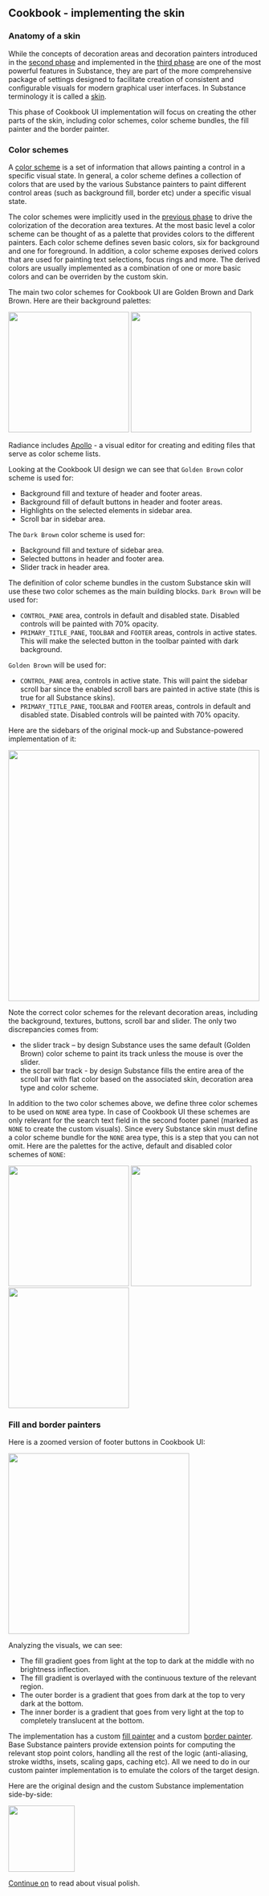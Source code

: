 ## Cookbook - implementing the skin

### Anatomy of a skin

While the concepts of decoration areas and decoration painters introduced in the [second phase](02-map.md) and implemented in the [third phase](03-decorations.md) are one of the most powerful features in Substance, they are part of the more comprehensive package of settings designed to facilitate creation of consistent and configurable visuals for modern graphical user interfaces. In Substance terminology it is called a [skin](../../substance/skins/overview.md).

This phase of Cookbook UI implementation will focus on creating the other parts of the skin, including color schemes, color scheme bundles, the fill painter and the border painter.

### Color schemes

A [color scheme](../../substance/skins/colorschemes.md) is a set of information that allows painting a control in a specific visual state. In general, a color scheme defines a collection of colors that are used by the various Substance painters to paint different control areas (such as background fill, border etc) under a specific visual state.

The color schemes were implicitly used in the [previous phase](03-decorations.md) to drive the colorization of the decoration area textures. At the most basic level a color scheme can be thought of as a palette that provides colors to the different painters. Each color scheme defines seven basic colors, six for background and one for foreground. In addition, a color scheme exposes derived colors that are used for painting text selections, focus rings and more. The derived colors are usually implemented as a combination of one or more basic colors and can be overriden by the custom skin.

The main two color schemes for Cookbook UI are Golden Brown and Dark Brown. Here are their background palettes:

<img src="https://raw.githubusercontent.com/kirill-grouchnikov/radiance/sunshine/docs/images/spyglass/cookbook/04-skin/goldenbrown.png" width="240" border=0/>

<img src="https://raw.githubusercontent.com/kirill-grouchnikov/radiance/sunshine/docs/images/spyglass/cookbook/04-skin/darkbrown.png" width="240" border=0/>

Radiance includes [Apollo](../../tools/apollo/apollo.md) - a visual editor for creating and editing files that serve as color scheme lists.

Looking at the Cookbook UI design we can see that `Golden Brown` color scheme is used for:

* Background fill and texture of header and footer areas.
* Background fill of default buttons in header and footer areas.
* Highlights on the selected elements in sidebar area.
* Scroll bar in sidebar area.

The `Dark Brown` color scheme is used for:

* Background fill and texture of sidebar area.
* Selected buttons in header and footer area.
* Slider track in header area.

The definition of color scheme bundles in the custom Substance skin will use these two color schemes as the main building blocks. `Dark Brown` will be used for:

* `CONTROL_PANE` area, controls in default and disabled state. Disabled controls will be painted with 70% opacity.
* `PRIMARY_TITLE_PANE`, `TOOLBAR` and `FOOTER` areas, controls in active states. This will make the selected button in the toolbar painted with dark background.

`Golden Brown` will be used for:

* `CONTROL_PANE` area, controls in active state. This will paint the sidebar scroll bar since the enabled scroll bars are painted in active state (this is true for all Substance skins).
* `PRIMARY_TITLE_PANE`, `TOOLBAR` and `FOOTER` areas, controls in default and disabled state. Disabled controls will be painted with 70% opacity.

Here are the sidebars of the original mock-up and Substance-powered implementation of it:

<img src="https://raw.githubusercontent.com/kirill-grouchnikov/radiance/sunshine/docs/images/spyglass/cookbook/sidebars.png" width="500" border=0/>

Note the correct color schemes for the relevant decoration areas, including the background, textures, buttons, scroll bar and slider. The only two discrepancies comes from:

* the slider track – by design Substance uses the same default (Golden Brown) color scheme to paint its track unless the mouse is over the slider.
* the scroll bar track - by design Substance fills the entire area of the scroll bar with flat color based on the associated skin, decoration area type and color scheme.

In addition to the two color schemes above, we define three color schemes to be used on `NONE` area type. In case of Cookbook UI these schemes are only relevant for the search text field in the second footer panel (marked as `NONE` to create the custom visuals). Since every Substance skin must define a color scheme bundle for the `NONE` area type, this is a step that you can not omit. Here are the palettes for the active, default and disabled color schemes of `NONE`:

<img src="https://raw.githubusercontent.com/kirill-grouchnikov/radiance/sunshine/docs/images/spyglass/cookbook/04-skin/active.png" width="240" border=0/>

<img src="https://raw.githubusercontent.com/kirill-grouchnikov/radiance/sunshine/docs/images/spyglass/cookbook/04-skin/enabled.png" width="240" border=0/>

<img src="https://raw.githubusercontent.com/kirill-grouchnikov/radiance/sunshine/docs/images/spyglass/cookbook/04-skin/disabled.png" width="240" border=0/>

### Fill and border painters

Here is a zoomed version of footer buttons in Cookbook UI:

<img src="https://raw.githubusercontent.com/kirill-grouchnikov/radiance/sunshine/docs/images/spyglass/cookbook/04-skin/zoom-buttons-cookbook.png" width="360" border=0/>

Analyzing the visuals, we can see:

* The fill gradient goes from light at the top to dark at the middle with no brightness inflection.
* The fill gradient is overlayed with the continuous texture of the relevant region.
* The outer border is a gradient that goes from dark at the top to very dark at the bottom.
* The inner border is a gradient that goes from very light at the top to completely translucent at the bottom.

The implementation has a custom [fill painter](../../substance/painters/fill.md) and a custom [border painter](../../substance/painters/border.md). Base Substance painters provide extension points for computing the relevant stop point colors, handling all the rest of the logic (anti-aliasing, stroke widths, insets, scaling gaps, caching etc). All we need to do in our custom painter implementation is to emulate the colors of the target design.

Here are the original design and the custom Substance implementation side-by-side:

<img src="https://raw.githubusercontent.com/kirill-grouchnikov/radiance/sunshine/docs/images/spyglass/cookbook/03-decorations/footers.png" width="132" border=0/>

[Continue on](05-polish.md) to read about visual polish.
